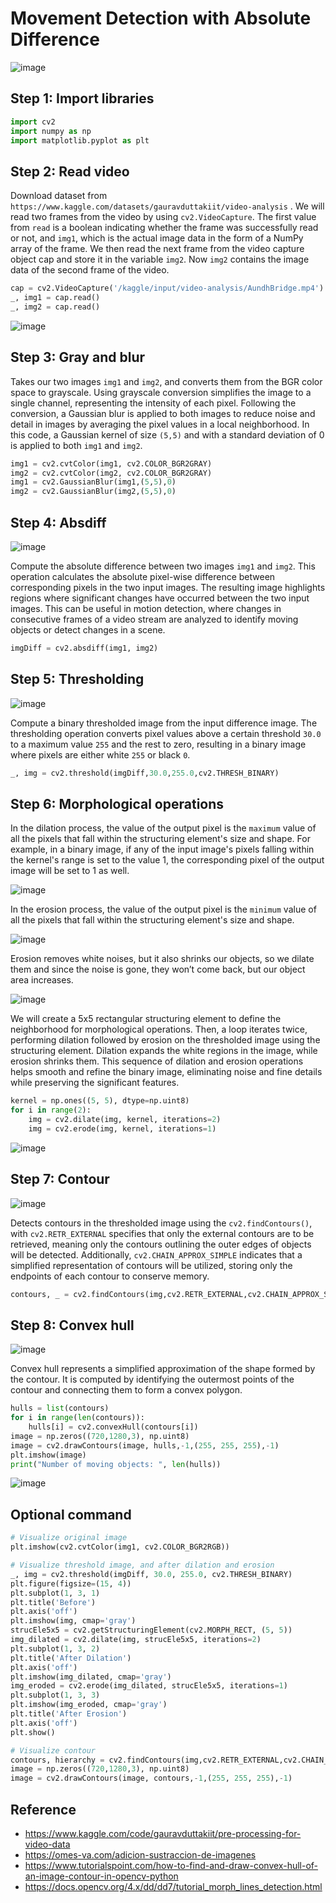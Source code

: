 # Movement Detection with Absolute Difference

![image](https://github.com/hughiephan/DPL/assets/16631121/a9dedefd-9126-4d61-88b7-9e60522048f4)

## Step 1: Import libraries

```python
import cv2
import numpy as np
import matplotlib.pyplot as plt
```

##  Step 2: Read video
Download dataset from `https://www.kaggle.com/datasets/gauravduttakiit/video-analysis` . We will read two frames from the video by using `cv2.VideoCapture`. The first value from `read` is a boolean indicating whether the frame was successfully read or not, and `img1`, which is the actual image data in the form of a NumPy array of the frame. We then read the next frame from the video capture object cap and store it in the variable `img2`. Now `img2` contains the image data of the second frame of the video.

```python
cap = cv2.VideoCapture('/kaggle/input/video-analysis/AundhBridge.mp4')
_, img1 = cap.read()
_, img2 = cap.read()
```

![image](https://github.com/hughiephan/DPL/assets/16631121/9a4eaf6e-c5d9-4bbc-86e5-fe06ef1fd357)

## Step 3: Gray and blur

Takes our two images `img1` and `img2`, and converts them from the BGR color space to grayscale. Using grayscale conversion simplifies the image to a single channel, representing the intensity of each pixel. Following the conversion, a Gaussian blur is applied to both images to reduce noise and detail in images by averaging the pixel values in a local neighborhood. In this code, a Gaussian kernel of size `(5,5)` and with a standard deviation of 0 is applied to both `img1` and `img2`.

```python
img1 = cv2.cvtColor(img1, cv2.COLOR_BGR2GRAY)
img2 = cv2.cvtColor(img2, cv2.COLOR_BGR2GRAY)
img1 = cv2.GaussianBlur(img1,(5,5),0)
img2 = cv2.GaussianBlur(img2,(5,5),0)
```

## Step 4: Absdiff

![image](https://github.com/hughiephan/DPL/assets/16631121/88e54921-503e-4ed0-b996-3c7501b6a76f)

Compute the absolute difference between two images `img1` and `img2`. This operation calculates the absolute pixel-wise difference between corresponding pixels in the two input images. The resulting image highlights regions where significant changes have occurred between the two input images. This can be useful in motion detection, where changes in consecutive frames of a video stream are analyzed to identify moving objects or detect changes in a scene. 

```python
imgDiff = cv2.absdiff(img1, img2) 
```

## Step 5: Thresholding

![image](https://github.com/hughiephan/DPL/assets/16631121/5b4d32a7-01f6-4bfb-bce7-292dead3ee8c)

Compute a binary thresholded image from the input difference image. The thresholding operation converts pixel values above a certain threshold `30.0` to a maximum value `255` and the rest to zero, resulting in a binary image where pixels are either white `255` or black `0`. 

```python
_, img = cv2.threshold(imgDiff,30.0,255.0,cv2.THRESH_BINARY)
```

## Step 6: Morphological operations

In the dilation process, the value of the output pixel is the `maximum` value of all the pixels that fall within the structuring element's size and shape. For example, in a binary image, if any of the input image's pixels falling within the kernel's range is set to the value 1, the corresponding pixel of the output image will be set to 1 as well.

![image](https://github.com/hughiephan/DPL/assets/16631121/f79edc19-3296-4735-9d63-1e3e766959c6)

In the erosion process, the value of the output pixel is the `minimum` value of all the pixels that fall within the structuring element's size and shape.

![image](https://github.com/hughiephan/DPL/assets/16631121/08cb46d6-aa4f-43c3-bada-66817afd27fc)

Erosion removes white noises, but it also shrinks our objects, so we dilate them and since the noise is gone, they won’t come back, but our object area increases.

![image](https://github.com/hughiephan/DPL/assets/16631121/bdc7e70a-0bcb-466c-a3e8-a821a08e73e6)

We will create a 5x5 rectangular structuring element to define the neighborhood for morphological operations. Then, a loop iterates twice, performing dilation followed by erosion on the thresholded image using the structuring element. Dilation expands the white regions in the image, while erosion shrinks them. This sequence of dilation and erosion operations helps smooth and refine the binary image, eliminating noise and fine details while preserving the significant features. 

```python
kernel = np.ones((5, 5), dtype=np.uint8)
for i in range(2):
    img = cv2.dilate(img, kernel, iterations=2)
    img = cv2.erode(img, kernel, iterations=1)
```

![image](https://github.com/hughiephan/DPL/assets/16631121/d4ff7e74-2e73-4093-9642-ac9b14266907)

## Step 7: Contour

![image](https://github.com/hughiephan/DPL/assets/16631121/466476c2-c4a3-4c57-abd8-a3fe9e606494)

Detects contours in the thresholded image using the `cv2.findContours()`, with `cv2.RETR_EXTERNAL` specifies that only the external contours are to be retrieved, meaning only the contours outlining the outer edges of objects will be detected. Additionally, `cv2.CHAIN_APPROX_SIMPLE` indicates that a simplified representation of contours will be utilized, storing only the endpoints of each contour to conserve memory.

```python
contours, _ = cv2.findContours(img,cv2.RETR_EXTERNAL,cv2.CHAIN_APPROX_SIMPLE)
```

## Step 8: Convex hull

![image](https://github.com/hughiephan/DPL/assets/16631121/334ab918-8ad3-41ed-bb00-eecc4e75e04a)

Convex hull represents a simplified approximation of the shape formed by the contour. It is computed by identifying the outermost points of the contour and connecting them to form a convex polygon.

```python
hulls = list(contours)
for i in range(len(contours)):
    hulls[i] = cv2.convexHull(contours[i])
image = np.zeros((720,1280,3), np.uint8)
image = cv2.drawContours(image, hulls,-1,(255, 255, 255),-1)
plt.imshow(image)
print("Number of moving objects: ", len(hulls))
```

![image](https://github.com/hughiephan/DPL/assets/16631121/6d0ce0f4-094a-49d5-a674-5e65d9d66694)

## Optional command
```python
# Visualize original image
plt.imshow(cv2.cvtColor(img1, cv2.COLOR_BGR2RGB))

# Visualize threshold image, and after dilation and erosion
_, img = cv2.threshold(imgDiff, 30.0, 255.0, cv2.THRESH_BINARY)
plt.figure(figsize=(15, 4))
plt.subplot(1, 3, 1)
plt.title('Before')
plt.axis('off')
plt.imshow(img, cmap='gray')
strucEle5x5 = cv2.getStructuringElement(cv2.MORPH_RECT, (5, 5))
img_dilated = cv2.dilate(img, strucEle5x5, iterations=2)
plt.subplot(1, 3, 2)
plt.title('After Dilation')
plt.axis('off')
plt.imshow(img_dilated, cmap='gray')
img_eroded = cv2.erode(img_dilated, strucEle5x5, iterations=1)
plt.subplot(1, 3, 3)
plt.imshow(img_eroded, cmap='gray')
plt.title('After Erosion')
plt.axis('off')
plt.show()

# Visualize contour
contours, hierarchy = cv2.findContours(img,cv2.RETR_EXTERNAL,cv2.CHAIN_APPROX_SIMPLE)
image = np.zeros((720,1280,3), np.uint8)
image = cv2.drawContours(image, contours,-1,(255, 255, 255),-1)
```

## Reference
- https://www.kaggle.com/code/gauravduttakiit/pre-processing-for-video-data
- https://omes-va.com/adicion-sustraccion-de-imagenes
- https://www.tutorialspoint.com/how-to-find-and-draw-convex-hull-of-an-image-contour-in-opencv-python
- https://docs.opencv.org/4.x/dd/dd7/tutorial_morph_lines_detection.html
